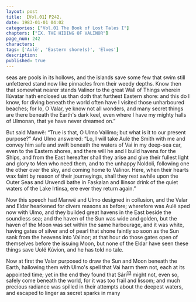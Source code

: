 ```yaml
---
layout: post
title: 【Vol.01】P242.
date: 1983-01-01 04:02
categories: ["Vol.01 The Book of Lost Tales I"]
chapters: ["IX. THE HIDING OF VALINOR"]
page_num: 242
characters: 
tags: ['Aulë', 'Eastern shore(s)', 'Elves']
description: 
published: true
---
```


<p style="text-indent: 0;">
seas are pools in its hollows, and the islands save some few that swim still unfettered stand now like pinnacles from their weedy depths. Know then that somewhat nearer stands Valinor to the great Wall of Things wherein Ilúvatar hath enclosed us than doth that furthest Eastern shore: and this do I know, for diving beneath the world often have I visited those unharboured beaches; for lo, O Valar, ye know not all wonders, and many secret things are there beneath the Earth's dark keel, even where I have my mighty halls of Ulmonan, that ye have never dreamed on.”
</p>

But said Manwë: “True is that, O Ulmo Vailimo; but what is it to our present purpose?” And Ulmo answered: “Lo, I will take Aulë the Smith with me and convey him safe and swift beneath the waters of Vai in my deep-sea car, even to the Eastern shores, and there will he and I build havens for the Ships, and from the East hereafter shall they arise and give their fullest light and glory to Men who need them, and to the unhappy Noldoli, following one the other over the sky, and coming home to Valinor. Here, when their hearts wax faint by reason of their journeyings, shall they rest awhile upon the Outer Seas and Urwendi bathe in Faskalan and Ilinsor drink of the quiet waters of the Lake Irtinsa, ere ever they return again.”

Now this speech had Manwë and Ulmo designed in collusion, and the Valar and Eldar hearkened for divers reasons as before; wherefore was Aulë sped now with Ulmo, and they builded great havens in the East beside the soundless sea; and the haven of the Sun was wide and golden, but the haven of the Moon was set within the same harbourage, and it was white, having gates of silver and of pearl that shone faintly so soon as the Sun sank from the heavens into Valinor; at that hour do those gates open of themselves before the issuing Moon, but none of the Eldar have seen these things save Uolë Kúvion, and he has told no tale.

Now at first the Valar purposed to draw the Sun and Moon beneath the Earth, hallowing them with Ulmo's spell that Vai harm them not, each at its appointed time; yet in the end they found that Sári<SUP>[13]({{site.baseurl}}/vol01-p249)</SUP> might not, even so, safely come beneath the world, for it was too frail and lissom; and much precious radiance was spilled in their attempts about the deepest waters, and escaped to linger as secret sparks in many

